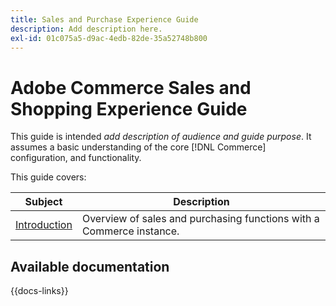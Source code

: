 ```yaml
---
title: Sales and Purchase Experience Guide
description: Add description here.
exl-id: 01c075a5-d9ac-4edb-82de-35a52748b800
---
```

# Adobe Commerce Sales and Shopping Experience Guide

This guide is intended _add description of audience and guide purpose_. It assumes a basic understanding of the core [!DNL Commerce] configuration, and functionality.

This guide covers:

| Subject | Description |
| ------- | ----------- |
| [Introduction](introduction.md) | Overview of sales and purchasing functions with a Commerce instance.|
<!--
| [Marketing menu](marketing-menu.md) | Use the [!UICONTROL Marketing] menu to access multiple features for managing promotions, communications, SEO, and user-generated content. |
| [Visual Merchandiser](visual-merchandiser.md) | Explore this set of advanced tools that allows you to position products and apply conditions that determine which products appear in the category listing. |
| [Gift registries](gift-registries.md) | Give your customers the ability to create gift registries for special occasions, and to invite their friends and family to purchase their gifts from the gift registry. |
| [Reward and loyalty programs](rewards-loyalty.md) | Implement programs that drive customer engagement and promote customer loyalty. |
| [Private sales and events](events-private-sales.md) | Create limited-time sales, limit sales to specific members, or create a stand-alone private sale page. |
| [Catalog price rules](price-rules-catalog.md) | Offer products to buyers at a discounted price based on a set of defined conditions. |
| [Cart price rules](price-rules-cart.md) | Apply discounts to items in the shopping cart based on a set of conditions or when the customer enters a valid coupon code. |
| [Product relationships](product-relationships.md) | Promote products in your catalog on other pages by defining the nature of the relationship between the products. |
| [Newsletters and subscriptions](newsletters.md) | Publish and distribute newsletters to subscriber customers to increase traffic to your store. |
| [Email reminders](email-reminder-rules.md) | Automatically send reminders to customers them to take advantage of a promotion and make a purchase. |
| [Search engine optimization](seo-overview.md) | Implement Commerce features to fine-tune the content and presentation of your site and improve the way the pages are indexed by search engines. |
| [Google site tools](google-tools.md) | Configure integrations with Google tools to help optimize your content, analyze your traffic, and connect your catalog to shopping aggregators and marketplaces. | -->

## Available documentation

{{docs-links}}
